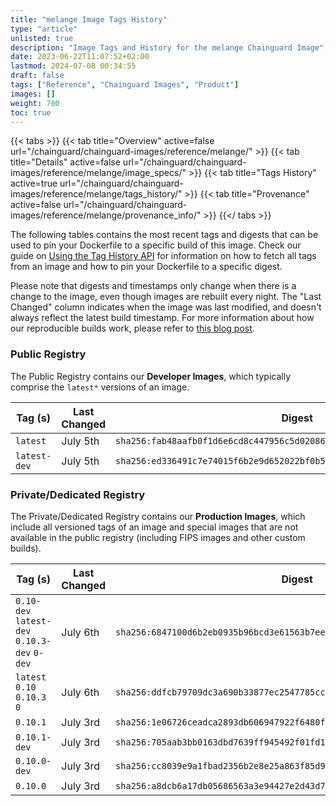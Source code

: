 ```yaml
---
title: "melange Image Tags History"
type: "article"
unlisted: true
description: "Image Tags and History for the melange Chainguard Image"
date: 2023-06-22T11:07:52+02:00
lastmod: 2024-07-08 00:34:55
draft: false
tags: ["Reference", "Chainguard Images", "Product"]
images: []
weight: 700
toc: true
---
```


{{< tabs >}}
{{< tab title="Overview" active=false url="/chainguard/chainguard-images/reference/melange/" >}}
{{< tab title="Details" active=false url="/chainguard/chainguard-images/reference/melange/image_specs/" >}}
{{< tab title="Tags History" active=true url="/chainguard/chainguard-images/reference/melange/tags_history/" >}}
{{< tab title="Provenance" active=false url="/chainguard/chainguard-images/reference/melange/provenance_info/" >}}
{{</ tabs >}}

The following tables contains the most recent tags and digests that can be used to pin your Dockerfile to a specific build of this image. Check our guide on [Using the Tag History API](/chainguard/chainguard-images/using-the-tag-history-api/) for information on how to fetch all tags from an image and how to pin your Dockerfile to a specific digest.

Please note that digests and timestamps only change when there is a change to the image, even though images are rebuilt every night. The "Last Changed" column indicates when the image was last modified, and doesn't always reflect the latest build timestamp. For more information about how our reproducible builds work, please refer to [this blog post](https://www.chainguard.dev/unchained/reproducing-chainguards-reproducible-image-builds).

### Public Registry
The Public Registry contains our **Developer Images**, which typically comprise the `latest*` versions of an image.

| Tag (s)       | Last Changed | Digest                                                                    |
|---------------|--------------|---------------------------------------------------------------------------|
|  `latest`     | July 5th     | `sha256:fab48aafb0f1d6e6cd8c447956c5d020868b6b89e48ab62e90cb22d2b1543110` |
|  `latest-dev` | July 5th     | `sha256:ed336491c7e74015f6b2e9d652022bf0b510fc8b73e6e7cfe29f78bd2a271695` |


### Private/Dedicated Registry
The Private/Dedicated Registry contains our **Production Images**, which include all versioned tags of an image and special images that are not available in the public registry (including FIPS images and other custom builds).

| Tag (s)                                       | Last Changed | Digest                                                                    |
|-----------------------------------------------|--------------|---------------------------------------------------------------------------|
|  `0.10-dev` `latest-dev` `0.10.3-dev` `0-dev` | July 6th     | `sha256:6847100d6b2eb0935b96bcd3e61563b7ee29c3b84af685f4f65784e918cb79b6` |
|  `latest` `0.10` `0.10.3` `0`                 | July 6th     | `sha256:ddfcb79709dc3a690b33877ec2547785cc50610468b84a8faa394f583f44886d` |
|  `0.10.1`                                     | July 3rd     | `sha256:1e06726ceadca2893db606947922f6480f0e7ed5d6813288951ff32d178db427` |
|  `0.10.1-dev`                                 | July 3rd     | `sha256:705aab3bb0163dbd7639ff945492f01fd15600dfe3ab0cd629e066d8c5acccae` |
|  `0.10.0-dev`                                 | July 3rd     | `sha256:cc8039e9a1fbad2356b2e8e25a863f85d9c647f42a17062ea29afda719ff67e3` |
|  `0.10.0`                                     | July 3rd     | `sha256:a8dcb6a17db05686563a3e94427e2d43d7d9920b62546837ef2393b8f96304b7` |

